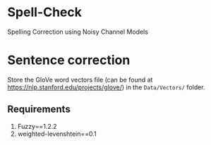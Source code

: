 # Spell-Check
Spelling Correction using Noisy Channel Models

# Sentence correction
Store the GloVe word vectors file (can be found at https://nlp.stanford.edu/projects/glove/) in the `Data/Vectors/` folder.

## Requirements
1. Fuzzy==1.2.2
2. weighted-levenshtein==0.1
